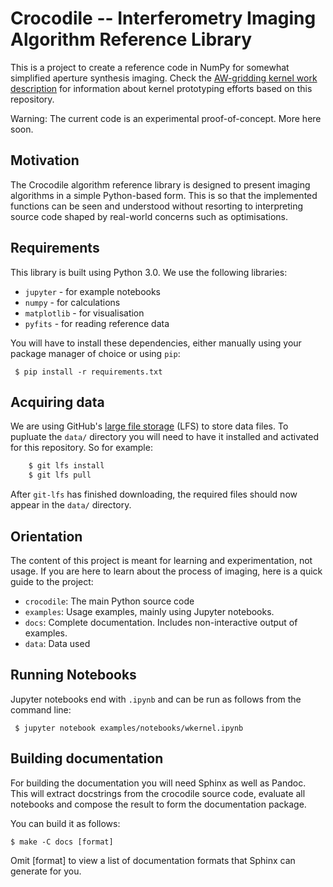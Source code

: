 
Crocodile -- Interferometry Imaging Algorithm Reference Library
===============================================================

This is a project to create a reference code in NumPy for somewhat
simplified aperture synthesis imaging. Check the
[AW-gridding kernel work description](KERNEL_WORK.md) for information
about kernel prototyping efforts based on this repository.

Warning: The current code is an experimental proof-of-concept. More
here soon.

Motivation
----------

The Crocodile algorithm reference library is designed to present
imaging algorithms in a simple Python-based form. This is so that the
implemented functions can be seen and understood without resorting to
interpreting source code shaped by real-world concerns such as
optimisations.

Requirements
------------

This library is built using Python 3.0. We use the following libraries:

  * `jupyter` - for example notebooks
  * `numpy` - for calculations
  * `matplotlib` - for visualisation
  * `pyfits` - for reading reference data

You will have to install these dependencies, either manually using
your package manager of choice or using `pip`:

     $ pip install -r requirements.txt

Acquiring data
--------------

We are using GitHub's
[large file storage](https://git-lfs.github.com/) (LFS) to store data
files. To pupluate the `data/` directory you will need to have it
installed and activated for this repository. So for example:

```bash
    $ git lfs install
    $ git lfs pull
```

After `git-lfs` has finished downloading, the required files should
now appear in the `data/` directory.

Orientation
-----------

The content of this project is meant for learning and experimentation,
not usage. If you are here to learn about the process of imaging, here
is a quick guide to the project:

  * `crocodile`: The main Python source code
  * `examples`: Usage examples, mainly using Jupyter notebooks.
  * `docs`: Complete documentation. Includes non-interactive output of examples.
  * `data`: Data used

Running Notebooks
-----------------

Jupyter notebooks end with `.ipynb` and can be run as follows from the
command line:

     $ jupyter notebook examples/notebooks/wkernel.ipynb

Building documentation
----------------------

For building the documentation you will need Sphinx as well as
Pandoc. This will extract docstrings from the crocodile source code,
evaluate all notebooks and compose the result to form the
documentation package.

You can build it as follows:

    $ make -C docs [format]

Omit [format] to view a list of documentation formats that Sphinx can
generate for you.
